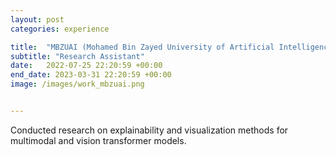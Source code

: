 ```yaml
---
layout: post
categories: experience

title:  "MBZUAI (Mohamed Bin Zayed University of Artificial Intelligence), Abu Dhabi, UAE"
subtitle: "Research Assistant"
date:   2022-07-25 22:20:59 +00:00
end_date: 2023-03-31 22:20:59 +00:00
image: /images/work_mbzuai.png


---
```

Conducted research on explainability and visualization methods for multimodal and vision transformer models.